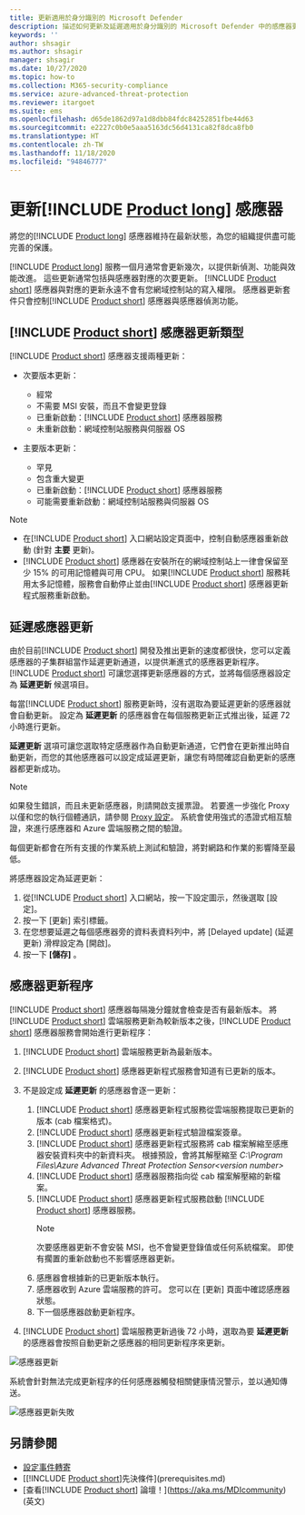 ```yaml
---
title: 更新適用於身分識別的 Microsoft Defender
description: 描述如何更新及延遲適用於身分識別的 Microsoft Defender 中的感應器更新。
keywords: ''
author: shsagir
ms.author: shsagir
manager: shsagir
ms.date: 10/27/2020
ms.topic: how-to
ms.collection: M365-security-compliance
ms.service: azure-advanced-threat-protection
ms.reviewer: itargoet
ms.suite: ems
ms.openlocfilehash: d65de1862d97a1d8dbb84fdc84252851fbe44d63
ms.sourcegitcommit: e2227c0b0e5aaa5163dc56d4131ca82f8dca8fb0
ms.translationtype: HT
ms.contentlocale: zh-TW
ms.lasthandoff: 11/18/2020
ms.locfileid: "94846777"
---
```

# <a name="update-product-long-sensors"></a>更新[!INCLUDE [Product long](includes/product-long.md)] 感應器

將您的[!INCLUDE [Product long](includes/product-long.md)] 感應器維持在最新狀態，為您的組織提供盡可能完善的保護。

[!INCLUDE [Product long](includes/product-long.md)] 服務一個月通常會更新幾次，以提供新偵測、功能與效能改進。 這些更新通常包括與感應器對應的次要更新。 [!INCLUDE [Product short](includes/product-short.md)] 感應器與對應的更新永遠不會有您網域控制站的寫入權限。 感應器更新套件只會控制[!INCLUDE [Product short](includes/product-short.md)] 感應器與感應器偵測功能。

## <a name="product-short-sensor-update-types"></a>[!INCLUDE [Product short](includes/product-short.md)] 感應器更新類型

[!INCLUDE [Product short](includes/product-short.md)] 感應器支援兩種更新：

- 次要版本更新：
  - 經常
  - 不需要 MSI 安裝，而且不會變更登錄
  - 已重新啟動：[!INCLUDE [Product short](includes/product-short.md)] 感應器服務
  - 未重新啟動：網域控制站服務與伺服器 OS

- 主要版本更新：
  - 罕見
  - 包含重大變更
  - 已重新啟動：[!INCLUDE [Product short](includes/product-short.md)] 感應器服務
  - 可能需要重新啟動：網域控制站服務與伺服器 OS

> [!NOTE]
>
> - 在[!INCLUDE [Product short](includes/product-short.md)] 入口網站設定頁面中，控制自動感應器重新啟動 (針對 **主要** 更新)。
> - [!INCLUDE [Product short](includes/product-short.md)] 感應器在安裝所在的網域控制站上一律會保留至少 15% 的可用記憶體與可用 CPU。 如果[!INCLUDE [Product short](includes/product-short.md)] 服務耗用太多記憶體，服務會自動停止並由[!INCLUDE [Product short](includes/product-short.md)] 感應器更新程式服務重新啟動。

## <a name="delayed-sensor-update"></a>延遲感應器更新

由於目前[!INCLUDE [Product short](includes/product-short.md)] 開發及推出更新的速度都很快，您可以定義感應器的子集群組當作延遲更新通道，以提供漸進式的感應器更新程序。 [!INCLUDE [Product short](includes/product-short.md)] 可讓您選擇更新感應器的方式，並將每個感應器設定為 **延遲更新** 候選項目。

每當[!INCLUDE [Product short](includes/product-short.md)] 服務更新時，沒有選取為要延遲更新的感應器就會自動更新。 設定為 **延遲更新** 的感應器會在每個服務更新正式推出後，延遲 72 小時進行更新。

**延遲更新** 選項可讓您選取特定感應器作為自動更新通道，它們會在更新推出時自動更新，而您的其他感應器可以設定成延遲更新，讓您有時間確認自動更新的感應器都更新成功。

> [!NOTE]
> 如果發生錯誤，而且未更新感應器，則請開啟支援票證。 若要進一步強化 Proxy 以僅和您的執行個體通訊，請參閱 [Proxy 設定](configure-proxy.md)。
系統會使用強式的憑證式相互驗證，來進行感應器和 Azure 雲端服務之間的驗證。

每個更新都會在所有支援的作業系統上測試和驗證，將對網路和作業的影響降至最低。

將感應器設定為延遲更新：

1. 從[!INCLUDE [Product short](includes/product-short.md)] 入口網站，按一下設定圖示，然後選取 [設定]。
1. 按一下 [更新] 索引標籤。
1. 在您想要延遲之每個感應器旁的資料表資料列中，將 [Delayed update] \(延遲更新\) 滑桿設定為 [開啟]。
1. 按一下 **[儲存]** 。

## <a name="sensor-update-process"></a>感應器更新程序

[!INCLUDE [Product short](includes/product-short.md)] 感應器每隔幾分鐘就會檢查是否有最新版本。 將[!INCLUDE [Product short](includes/product-short.md)] 雲端服務更新為較新版本之後，[!INCLUDE [Product short](includes/product-short.md)] 感應器服務會開始進行更新程序：

1. [!INCLUDE [Product short](includes/product-short.md)] 雲端服務更新為最新版本。
1. [!INCLUDE [Product short](includes/product-short.md)] 感應器更新程式服務會知道有已更新的版本。
1. 不是設定成 **延遲更新** 的感應器會逐一更新：
    1. [!INCLUDE [Product short](includes/product-short.md)] 感應器更新程式服務從雲端服務提取已更新的版本 (cab 檔案格式)。
    1. [!INCLUDE [Product short](includes/product-short.md)] 感應器更新程式驗證檔案簽章。
    1. [!INCLUDE [Product short](includes/product-short.md)] 感應器更新程式服務將 cab 檔案解縮至感應器安裝資料夾中的新資料夾。 根據預設，會將其解壓縮至 *C:\Program Files\Azure Advanced Threat Protection Sensor\<version number>*
    1. [!INCLUDE [Product short](includes/product-short.md)] 感應器服務指向從 cab 檔案解壓縮的新檔案。
    1. [!INCLUDE [Product short](includes/product-short.md)] 感應器更新程式服務啟動 [!INCLUDE [Product short](includes/product-short.md)] 感應器服務。
        > [!NOTE]
        > 次要感應器更新不會安裝 MSI，也不會變更登錄值或任何系統檔案。 即使有擱置的重新啟動也不影響感應器更新。
    1. 感應器會根據新的已更新版本執行。
    1. 感應器收到 Azure 雲端服務的許可。 您可以在 [更新] 頁面中確認感應器狀態。
    1. 下一個感應器啟動更新程序。

1. [!INCLUDE [Product short](includes/product-short.md)] 雲端服務更新過後 72 小時，選取為要 **延遲更新** 的感應器會按照自動更新之感應器的相同更新程序來更新。

![感應器更新](media/sensor-update.png)

系統會針對無法完成更新程序的任何感應器觸發相關健康情況警示，並以通知傳送。

![感應器更新失敗](media/sensor-outdated.png)

## <a name="see-also"></a>另請參閱

- [設定事件轉寄](configure-event-forwarding.md)
- [[!INCLUDE [Product short](includes/product-short.md)]先決條件](prerequisites.md)
- [查看[!INCLUDE [Product short](includes/product-short.md)] 論壇！](https://aka.ms/MDIcommunity)\(英文\)
